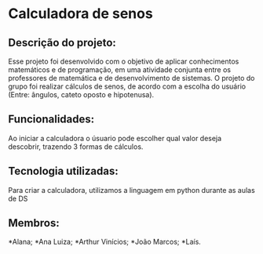 # Calculadora de senos
## Descrição do projeto:
Esse projeto foi desenvolvido com o objetivo de aplicar conhecimentos matemáticos e de programação, em uma atividade conjunta entre os professores de matemática e de desenvolvimento de sistemas.
O projeto do grupo foi realizar cálculos de senos, de acordo com a escolha do usuário (Entre: ângulos, cateto oposto e hipotenusa).

## Funcionalidades:
Ao iniciar a calculadora o úsuario pode escolher qual valor deseja descobrir, trazendo 3 formas de cálculos.

## Tecnologia utilizadas:
Para criar a calculadora, utilizamos a linguagem em python durante as aulas de DS

## Membros:
*Alana;
*Ana Luiza;
*Arthur Vinícios;
*João Marcos;
*Laís.
